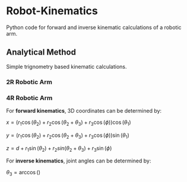 # Robot-Kinematics
Python code for forward and inverse kinematic calculations of a robotic arm.

## Analytical Method
Simple trignometry based kinematic calculations.

### 2R Robotic Arm


### 4R Robotic Arm
For **forward kinematics**, 3D coordinates can be determined by:

$x=(r_1\cos(\theta_2)+r_2\cos(\theta_2+\theta_3)+r_3\cos(\phi))\cos(\theta_1)$

$y=(r_1\cos(\theta_2)+r_2\cos(\theta_2+\theta_3)+r_3\cos(\phi))\sin(\theta_1)$

$z=d+r_1\sin(\theta_2)+r_2sin(\theta_2+\theta_3)+r_3\sin(\phi)$


For **inverse kinematics**, joint angles can be determined by:

$\theta_3=\arccos()$
